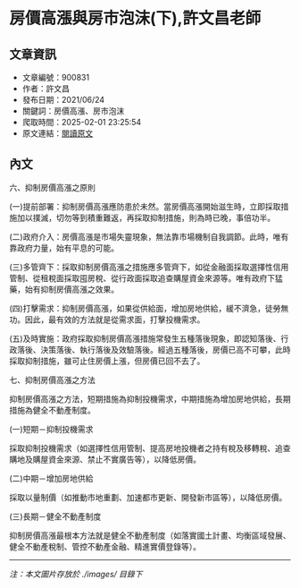 # 房價高漲與房市泡沫(下),許文昌老師

## 文章資訊
- 文章編號：900831
- 作者：許文昌
- 發布日期：2021/06/24
- 關鍵詞：房價高漲、房市泡沫
- 爬取時間：2025-02-01 23:25:54
- 原文連結：[閱讀原文](https://real-estate.get.com.tw/Columns/detail.aspx?no=900831)

## 內文


六、抑制房價高漲之原則


(一)提前部署：抑制房價高漲應防患於未然。當房價高漲開始滋生時，立即採取措施加以撲滅，切勿等到積重難返，再採取抑制措施，則為時已晚，事倍功半。


(二)政府介入：房價高漲是市場失靈現象，無法靠市場機制自我調節。此時，唯有靠政府力量，始有平息的可能。


(三)多管齊下：採取抑制房價高漲之措施應多管齊下，如從金融面採取選擇性信用管制、從租稅面採取囤房稅、從行政面採取追查購屋資金來源等。唯有政府下猛藥，始有抑制房價高漲之效果。


(四)打擊需求：抑制房價高漲，如果從供給面，增加房地供給，緩不濟急，徒勞無功。因此，最有效的方法就是從需求面，打擊投機需求。


(五)及時實施：政府採取抑制房價高漲措施常發生五種落後現象，即認知落後、行政落後、決策落後、執行落後及效驗落後。經過五種落後，房價已高不可攀，此時採取抑制措施，雖可止住房價上漲，但房價已回不去了。


七、抑制房價高漲之方法


抑制房價高漲之方法，短期措施為抑制投機需求，中期措施為增加房地供給，長期措施為健全不動產制度。


(一)短期－抑制投機需求


採取抑制投機需求（如選擇性信用管制、提高房地投機者之持有稅及移轉稅、追查購地及購屋資金來源、禁止不實廣告等），以降低房價。


(二)中期－增加房地供給


採取以量制價（如推動市地重劃、加速都市更新、開發新市區等），以降低房價。


(三)長期－健全不動產制度


抑制房價高漲最根本方法就是健全不動產制度（如落實國土計畫、均衡區域發展、健全不動產稅制、管控不動產金融、精進實價登錄等）。

---
*注：本文圖片存放於 ./images/ 目錄下*
